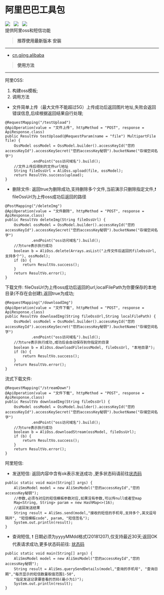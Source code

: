 # 阿里巴巴工具包
![](https://img.shields.io/badge/version-1.0.2-green.svg) &nbsp;
 ![](https://img.shields.io/badge/author-Gjing-green.svg) &nbsp; 
 ![](https://img.shields.io/badge/builder-success-green.svg)    
 提供阿里oss和短信功能
 > **推荐使用最新版本**
 **安装**
 ---
 * <a href="https://mvnrepository.com/artifact/cn.gjing/alibaba/" title="阿里巴巴工具包">cn.gjing.alibaba</a>
 > **使用方法**   
 --- 
 阿里OSS:   
 1. 构建oss模板;   
 2. 调用方法   
 * 文件简单上传（最大文件不能超过5G）上传成功后返回图片地址,失败会返回错误信息,后续根据返回结果自行处理;
 ```
 @RequestMapping("/testUpload")
 @ApiOperation(value = "文件上传", httpMethod = "POST", response = ApiResponse.class)
 public ResultVo testUpload(@RequestParam(name = "file") MultipartFile file) {
     OssModel ossModel = OssModel.builder().accessKeyId("您的accessKeyId").accessKeySecret("您的accessKey秘钥").bucketName("存储空间名字")
             .endPoint("oss访问域名").build();
     //文件上传后得到的文件url地址
     String fileOssUrl = AliOss.upload(file, ossModel);
     return ResultVo.success(upload);
 }
 ```   
 * 删除文件: 返回true为删除成功,支持删除多个文件,当前演示只删除指定文件,:exclamation: fileOssUrl为上传oss成功后返回的路径
 ```
 @PostMapping("/deleteImg")
 @ApiOperation(value = "文件删除", httpMethod = "POST", response = ApiResponse.class)
 public ResultVo deleteImg(String fileOssUrl) {
     OssModel ossModel = OssModel.builder().accessKeyId("您的accessKeyId").accessKeySecret("您的accessKey秘钥").bucketName("存储空间名字")
             .endPoint("oss访问域名").build();
     //为ture表示执行成功
     boolean b = AliOss.delete(Arrays.asList("上传文件后返回的fileOssUrl,支持多个"), ossModel);
     if (b) {
         return ResultVo.success();
     }
     return ResultVo.error();
 }
 ```   
 下载文件: fileOssUrl为上传oss成功后返回的url,localFilePath为你要保存的本地目录(不存在会创建),返回true为成功;
 ```
 @RequestMapping("/downloadImg")
 @ApiOperation(value = "文件下载", httpMethod = "POST", response = ApiResponse.class)
 public ResultVo downloadImg(String fileOssUrl,String localFilePath) {
     OssModel ossModel = OssModel.builder().accessKeyId("您的accessKeyId").accessKeySecret("您的accessKey秘钥").bucketName("存储空间名字")
             .endPoint("oss访问域名").build();
     //为ture表示执行成功,成功后会自动保存到你指定的目录
     boolean b = AliOss.downloadFile(ossModel, fileOssUrl, "本地目录");
     if (b) {
         return ResultVo.success();
     }
     return ResultVo.error();
 }
 ```
 流式下载文件:
 ```
 @RequestMapping("/streamDown")
 @ApiOperation(value = "文件下载", httpMethod = "POST", response = ApiResponse.class)
 public ResultVo downloadImg(String fileOssUrl) {
     OssModel ossModel = OssModel.builder().accessKeyId("您的accessKeyId").accessKeySecret("您的accessKey秘钥").bucketName("存储空间名字")
             .endPoint("oss访问域名").build();
     //为ture表示执行成功
     boolean b = AliOss.downloadStream(ossModel, fileOssUrl);
     if (b) {
         return ResultVo.success();
     }
     return ResultVo.error();
 }
 ```
 阿里短信:
 * 发送短信: 返回内容中含有ok表示发送成功 ,更多状态码请前往<a href="https://help.aliyun.com/document_detail/101346.html?spm=a2c4g.11186623.2.14.633f56e06vZoyq">状态码</a>
 ```
 public static void main(String[] args) {
     AliSmsModel model = new AliSmsModel("您的accessKeyId","您的accessKey秘钥");
     //参数,必须与对应的短信模板参数对应,如果没有参数,可以传null或者空map
     Map<String, String> param = new HashMap<>(16);
     //返回发送结果
     String result = AliSms.send(model,"接收的短信的手机号,支持多个,英文逗号隔开", "短信模板code", param, "短信签名");
     System.out.println(result);
 }
 ```
 * 查询短信, :exclamation: 日期必须为yyyyMMdd格式(20181207),仅支持最近30天;返回OK代表请求成功,更多状态码前往: <a href="https://help.aliyun.com/document_detail/101346.html?spm=a2c4g.11186623.2.13.450fbc454bQfCJ">状态码</a>
 ```
 public static void main(String[] args) {
     AliSmsModel model = new AliSmsModel("您的accessKeyId","您的accessKey秘钥");
     String result = AliSms.querySendDetails(model,"查询的手机号", "查询日期","每页显示的短信数量取值范围1-50",
     "指定发送记录要查看的页码(最小为1)");
     System.out.println(result);
 }
 ```